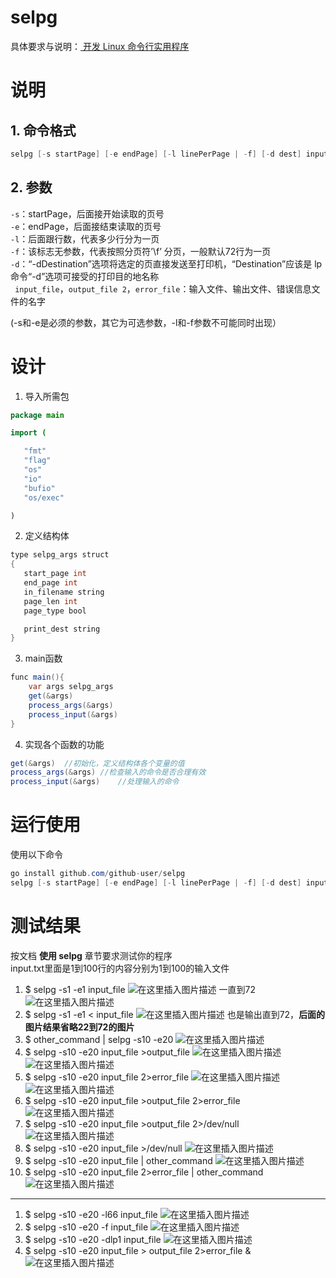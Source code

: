 
# selpg
具体要求与说明：[ 开发 Linux 命令行实用程序 ](https://www.ibm.com/developerworks/cn/linux/shell/clutil/index.html)
# 说明
## 1. 命令格式  
```java
selpg [-s startPage] [-e endPage] [-l linePerPage | -f] [-d dest] input_file >output_file 2>error_file
   ```

## 2. 参数
   `-s`：startPage，后面接开始读取的页号   
    `-e`：endPage，后面接结束读取的页号  
    `-l`：后面跟行数，代表多少行分为一页  
    `-f`：该标志无参数，代表按照分页符’\f’ 分页，一般默认72行为一页  
    `-d`：“-dDestination”选项将选定的页直接发送至打印机，“Destination”应该是 lp 命令“-d”选项可接受的打印目的地名称  
   ` input_file`，`output_file 2`，`error_file`：输入文件、输出文件、错误信息文件的名字  
   
(-s和-e是必须的参数，其它为可选参数，-l和-f参数不可能同时出现）

# 设计

 1. 导入所需包
 ```java
 package main

import (

	"fmt"
	"flag"
	"os"
	"io"
	"bufio"
	"os/exec"

)
```

 2. 定义结构体
 ```java
 type selpg_args struct
{
	start_page int
	end_page int
	in_filename string
	page_len int
	page_type bool

	print_dest string
}
 ```
3. main函数
```java
func main(){
	var args selpg_args
	get(&args)
	process_args(&args)
	process_input(&args)
}
```
4. 实现各个函数的功能
```java
get(&args)	//初始化，定义结构体各个变量的值
process_args(&args)	//检查输入的命令是否合理有效
process_input(&args)	//处理输入的命令
```
# 运行使用
使用以下命令
```java
go install github.com/github-user/selpg
selpg [-s startPage] [-e endPage] [-l linePerPage | -f] [-d dest] input_file >output_file 2>error_file
```
# 测试结果
按文档 **使用 selpg** 章节要求测试你的程序   
input.txt里面是1到100行的内容分别为1到100的输入文件

1. $ selpg -s1 -e1 input_file
![在这里插入图片描述](https://github.com/liubq98/selpg/raw/master/picture/1-1.png)
一直到72
![在这里插入图片描述](https://github.com/liubq98/selpg/raw/master/picture/1-3.png)
2. $ selpg -s1 -e1 < input_file
![在这里插入图片描述](https://github.com/liubq98/selpg/raw/master/picture/2.png)
也是输出直到72，**后面的图片结果省略22到72的图片**
3. $ other_command | selpg -s10 -e20
![在这里插入图片描述](https://github.com/liubq98/selpg/raw/master/picture/3.png)
4. $ selpg -s10 -e20 input_file >output_file
![在这里插入图片描述](https://github.com/liubq98/selpg/raw/masterpicture/4-1.png)
![在这里插入图片描述](https://github.com/liubq98/selpg/raw/masterpicture/4-2.png)
5. $ selpg -s10 -e20 input_file 2>error_file
![在这里插入图片描述](https://github.com/liubq98/selpg/raw/masterpicture/5-1.png)
![在这里插入图片描述](https://github.com/liubq98/selpg/raw/master/picture/5-2.png)
6. $ selpg -s10 -e20 input_file >output_file 2>error_file
![在这里插入图片描述](https://github.com/liubq98/selpg/raw/master/picture/6.png)
7. $ selpg -s10 -e20 input_file >output_file 2>/dev/null
![在这里插入图片描述](https://github.com/liubq98/selpg/raw/master/picture/7.png)
8. $ selpg -s10 -e20 input_file >/dev/null
![在这里插入图片描述](https://github.com/liubq98/selpg/raw/master/picture/8.png)
9. $ selpg -s10 -e20 input_file | other_command
![在这里插入图片描述](https://github.com/liubq98/selpg/raw/master/picture/9.png)
10. $ selpg -s10 -e20 input_file 2>error_file | other_command
![在这里插入图片描述](https://github.com/liubq98/selpg/raw/master/picture/10.png)
---
1. $ selpg -s10 -e20 -l66 input_file
![在这里插入图片描述](https://github.com/liubq98/selpg/raw/master/picture/21.png)
2. $ selpg -s10 -e20 -f input_file
![在这里插入图片描述](https://github.com/liubq98/selpg/raw/master/picture/22.png)
3. $ selpg -s10 -e20 -dlp1 input_file
![在这里插入图片描述](https://github.com/liubq98/selpg/raw/master/picture/23.png)
4. $ selpg -s10 -e20 input_file > output_file 2>error_file &
![在这里插入图片描述](https://github.com/liubq98/selpg/raw/master/picture/24.png) 
